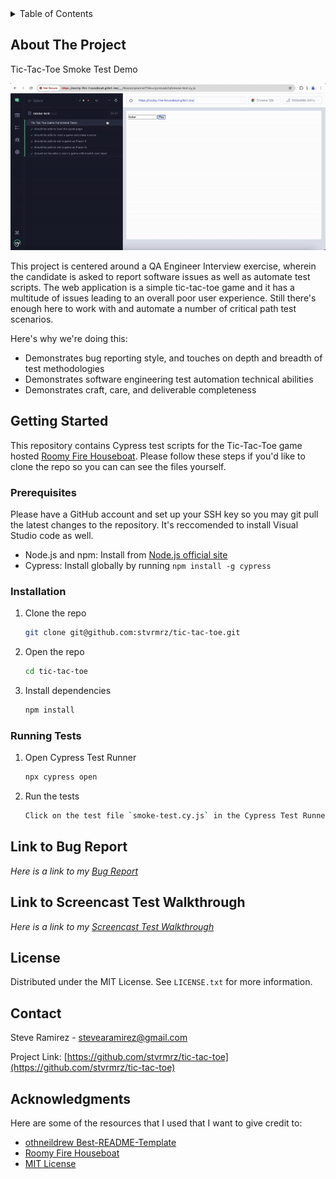 <!-- TABLE OF CONTENTS -->
<details>
  <summary>Table of Contents</summary>
  <ol>
    <li>
      <a href="#about-the-project">About The Project</a>
    </li>
    <li>
      <a href="#getting-started">Getting Started</a>
      <ul>
        <li><a href="#prerequisites">Prerequisites</a></li>
        <li><a href="#installation">Installation</a></li>
        <li><a href="#running-tests">Running Tests</a></li>
      </ul>
    </li>
    <li><a href="#link-to-bug-report">Link to Bug Report</a></li>
    <li><a href="#link-to-screencast-test-walkthrough">Link to Screencast Test Walkthrough</a></li>
    <li><a href="#license">License</a></li>
    <li><a href="#contact">Contact</a></li>
    <li><a href="#acknowledgments">Acknowledgments</a></li>
  </ol>
</details>

<!-- ABOUT THE PROJECT -->
## About The Project
Tic-Tac-Toe Smoke Test Demo

![Tic-Tac-Toe Smoke Test Demo](/assets/smoke_test_demo.gif)

This project is centered around a QA Engineer Interview exercise, wherein the candidate is asked to report software issues as well as automate test scripts. The web application is a simple tic-tac-toe game and it has a multitude of issues leading to an overall poor user experience. Still there's enough here to work with and automate a number of critical path test scenarios. 

Here's why we're doing this:
* Demonstrates bug reporting style, and touches on depth and breadth of test methodologies 
* Demonstrates software engineering test automation technical abilities 
* Demonstrates craft, care, and deliverable completeness  

<!-- GETTING STARTED -->
## Getting Started

This repository contains Cypress test scripts for the Tic-Tac-Toe game hosted [Roomy Fire Houseboat](https://roomy-fire-houseboat.glitch.me/). Please follow these steps if you'd like to clone the repo so you can can see the files yourself.

### Prerequisites

Please have a GitHub account and set up your SSH key so you may git pull the latest changes to the repository. It's reccomended to install Visual Studio code as well.

- Node.js and npm: Install from [Node.js official site](https://nodejs.org/)
- Cypress: Install globally by running `npm install -g cypress`

### Installation

1. Clone the repo
   ```sh
   git clone git@github.com:stvrmrz/tic-tac-toe.git
   ```
2. Open the repo 
   ```sh
   cd tic-tac-toe
   ```
3. Install dependencies
   ```sh
   npm install
   ```

### Running Tests

1. Open Cypress Test Runner
   ```sh
   npx cypress open
   ```
2. Run the tests 
   ```sh
   Click on the test file `smoke-test.cy.js` in the Cypress Test Runner UI
   ```

<!-- USAGE EXAMPLES -->
## Link to Bug Report

_Here is a link to my [Bug Report](https://docs.google.com/spreadsheets/d/1-IylRrCfK1h-v6kcNKx-wbChhuopxGBbXBJ2YKjpGeY/edit?usp=sharing)_

## Link to Screencast Test Walkthrough

_Here is a link to my [Screencast Test Walkthrough](https://www.loom.com/share/8d885435953c480493dd862fe5f445d5?sid=3a1295de-62a7-4f9a-b76f-2665013f5265)_


<!-- LICENSE -->
## License

Distributed under the MIT License. See `LICENSE.txt` for more information.

<!-- CONTACT -->
## Contact

Steve Ramirez - stevearamirez@gmail.com

Project Link: [https://github.com/stvrmrz/tic-tac-toe](https://github.com/stvrmrz/tic-tac-toe)

<!-- ACKNOWLEDGMENTS -->
## Acknowledgments

Here are some of the resources that I used that I want to give credit to:

* [othneildrew Best-README-Template](https://github.com/othneildrew/Best-README-Template)
* [Roomy Fire Houseboat](https://roomy-fire-houseboat.glitch.me/)
* [MIT License](https://github.com/git/git-scm.com/blob/main/MIT-LICENSE.txt)